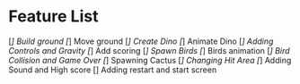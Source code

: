 # Feature List 
[*] Build ground
[*] Move ground
[*] Create Dino
[*] Animate Dino
[*] Adding Controls and Gravity
[*] Add scoring
[*] Spawn Birds
[*] Birds animation
[*] Bird Collision and Game Over
[*] Spawning Cactus
[*] Changing Hit Area
[*] Adding Sound and High score
[] Adding restart and start screen